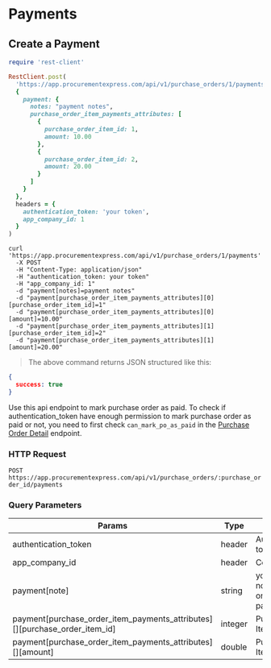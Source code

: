 # Payments

## Create a Payment

```ruby
require 'rest-client'

RestClient.post(
  'https://app.procurementexpress.com/api/v1/purchase_orders/1/payments',
  {
    payment: {
      notes: "payment notes",
      purchase_order_item_payments_attributes: [
        {
          purchase_order_item_id: 1,
          amount: 10.00
        },
        {
          purchase_order_item_id: 2,
          amount: 20.00
        }
      ]
    }
  },
  headers = {
    authentication_token: 'your token',
    app_company_id: 1
  }
)
```

```shell
curl 'https://app.procurementexpress.com/api/v1/purchase_orders/1/payments'
  -X POST
  -H "Content-Type: application/json"
  -H "authentication_token: your token"
  -H "app_company_id: 1"
  -d "payment[notes]=payment notes"
  -d "payment[purchase_order_item_payments_attributes][0][purchase_order_item_id]=1"
  -d "payment[purchase_order_item_payments_attributes][0][amount]=10.00"
  -d "payment[purchase_order_item_payments_attributes][1][purchase_order_item_id]=2"
  -d "payment[purchase_order_item_payments_attributes][1][amount]=20.00"
```

> The above command returns JSON structured like this:

```json
{
  success: true
}
```

Use this api endpoint to mark purchase order as paid. To check if authentication_token
have enough permission to mark purchase order as paid or not, you need to first check
`can_mark_po_as_paid` in the [Purchase Order Detail](/slate/#get-purchase-order-details) endpoint.

### HTTP Request

`POST https://app.procurementexpress.com/api/v1/purchase_orders/:purchase_order_id/payments`

### Query Parameters

| Params                                                                   | Type    | Description                        |
| -----                                                                    | -----   | -----                              |
| authentication_token                                                     | header  | Authentication token               |
| app_company_id                                                           | header  | Company ID                         |
| payment[note]                                                            | string  | your notes/comment on this payment |
| payment[purchase_order_item_payments_attributes][][purchase_order_item_id] | integer | Purchase Order Item ID             |
| payment[purchase_order_item_payments_attributes][][amount]                 | double  | Purchase order Item amount         |

